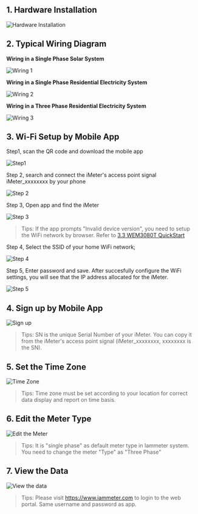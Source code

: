 

## 1. Hardware Installation

![Hardware Installation](https://leweidoc.oss-cn-hangzhou.aliyuncs.com/lewei50/img/iammeter-33-20190809-L1.jpg)

## 2. Typical Wiring Diagram

**Wiring in a Single Phase Solar System**

![Wiring 1](https://leweidoc.oss-cn-hangzhou.aliyuncs.com/lewei50/img/iammeter-33-20190809-L2.jpg)

**Wiring in a Single Phase Residential Electricity System**

![Wiring 2](https://leweidoc.oss-cn-hangzhou.aliyuncs.com/lewei50/img/iammeter-33-20190809-L3.jpg)

**Wiring in a Three Phase Residential Electricity System**

![Wiring 3](https://leweidoc.oss-cn-hangzhou.aliyuncs.com/lewei50/img/iammeter-33-20190809-L4.jpg)

## 3. Wi-Fi Setup by Mobile App
Step1, scan the QR code and download the mobile app

![Step1](https://leweidoc.oss-cn-hangzhou.aliyuncs.com/lewei50/img/iammeter-32-20190809-L1.jpg)

Step 2, search and connect the iMeter's access point signal iMeter_xxxxxxxx by your phone

![Step 2](https://leweidoc.oss-cn-hangzhou.aliyuncs.com/lewei50/img/iammeter-32-20190809-L2.jpg)

Step 3, Open app and find the iMeter

![Step 3](https://leweidoc.oss-cn-hangzhou.aliyuncs.com/lewei50/img/iammeter-32-20190809-L3.jpg)

> Tips: If the app prompts "Invalid device version", you need to setup the WiFi network by browser. Refer to [3.3 WEM3080T QuickStart](https://www.iammeter.com/doc/iammeter/wem3080t-quickstart.html)


Step 4, Select the SSID of your home WiFi network;

![Step 4](https://leweidoc.oss-cn-hangzhou.aliyuncs.com/lewei50/img/iammeter-32-20190809-L4.jpg)

Step 5, Enter password and save. After succesfully configure the WiFi settings, you will see that the IP address allocated for the iMeter.

![Step 5](https://leweidoc.oss-cn-hangzhou.aliyuncs.com/lewei50/img/iammeter-32-20190809-L5.jpg)

## 4. Sign up by Mobile App

![Sign up](https://leweidoc.oss-cn-hangzhou.aliyuncs.com/lewei50/img/iammeter-32-20190809-L6.jpg)

> Tips: SN is the unique Serial Number of your iMeter. You can copy it from the iMeter's access point signal (iMeter_xxxxxxxx, xxxxxxxx is the SN). 

## 5. Set the Time Zone

![Time Zone](https://leweidoc.oss-cn-hangzhou.aliyuncs.com/lewei50/img/iammeter-31-20190809-L7.jpg)

> Tips: Time zone must be set according to your location for correct data display and report on time basis. 

## 6. Edit the Meter Type

![Edit the Meter](https://leweidoc.oss-cn-hangzhou.aliyuncs.com/lewei50/img/iammeter-33-20190809-L5.jpg)

> Tips: It is "single phase" as default meter type in Iammeter system. You need to change the meter "Type" as "Three Phase"

## 7. View the Data

![View the data](https://leweidoc.oss-cn-hangzhou.aliyuncs.com/lewei50/img/iammeter-31-20190809-L8.jpg)

>Tips: Please visit https://www.iammeter.com to login to the web portal. Same username and password as app.





